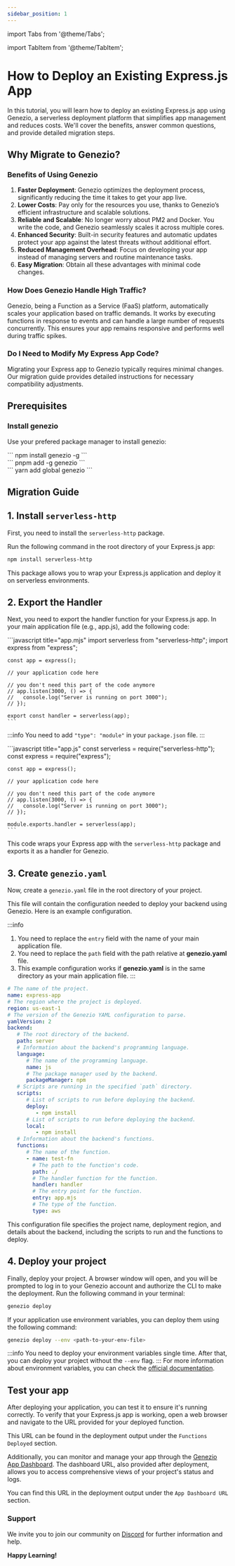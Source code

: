 ```yaml
---
sidebar_position: 1
---
```


import Tabs from '@theme/Tabs';

import TabItem from '@theme/TabItem';

# How to Deploy an Existing Express.js App

In this tutorial, you will learn how to deploy an existing Express.js app using Genezio, a serverless deployment platform that simplifies app management and reduces costs. We'll cover the benefits, answer common questions, and provide detailed migration steps.

## Why Migrate to Genezio?

### Benefits of Using Genezio

1. **Faster Deployment**: Genezio optimizes the deployment process, significantly reducing the time it takes to get your app live.
2. **Lower Costs**: Pay only for the resources you use, thanks to Genezio’s efficient infrastructure and scalable solutions.
3. **Reliable and Scalable**: No longer worry about PM2 and Docker. You write the code, and Genezio seamlessly scales it across multiple cores.
4. **Enhanced Security**: Built-in security features and automatic updates protect your app against the latest threats without additional effort.
5. **Reduced Management Overhead**: Focus on developing your app instead of managing servers and routine maintenance tasks.
6. **Easy Migration**: Obtain all these advantages with minimal code changes. 

### How Does Genezio Handle High Traffic?

Genezio, being a Function as a Service (FaaS) platform, automatically scales your application based on traffic demands. It works by executing functions in response to events and can handle a large number of requests concurrently. This ensures your app remains responsive and performs well during traffic spikes.

<!--
### What Kind of Support Does Genezio Offer?

Genezio provides 24/7 support for paid plans to assist with any questions or issues. Our dedicated support team ensures your app runs smoothly on our platform. -->

### Do I Need to Modify My Express App Code?

Migrating your Express app to Genezio typically requires minimal changes. Our migration guide provides detailed instructions for necessary compatibility adjustments.

## Prerequisites

### Install genezio

Use your prefered package manager to install genezio:

<Tabs>
  <TabItem className="tab-item" value="npm" label="npm">
<div id="step1-install-npm">
  ```
  npm install genezio -g
  ```
  </div>
  </TabItem>
  <TabItem className="tab-item" value="pnpm" label="pnpm">
  <div id="step1-install-pnpm">
  ```
  pnpm add -g genezio
  ```
  </div>
  </TabItem>
  <TabItem  className="tab-item" value="yarn" label="yarn">
  <div id="step1-install-yarn">
  ```
  yarn add global genezio
  ```
  </div>
  </TabItem>
</Tabs>

## Migration Guide

## 1. Install `serverless-http`

First, you need to install the `serverless-http` package.

Run the following command in the root directory of your Express.js app:

```bash
npm install serverless-http
```

This package allows you to wrap your Express.js application and deploy it on serverless environments.

## 2. Export the Handler

Next, you need to export the handler function for your Express.js app. In your main application file (e.g., app.js), add the following code:

<Tabs>
  <TabItem className="tab-item" value="esm" label="esm">
<div>
  ```javascript title="app.mjs"
    import serverless from "serverless-http";
    import express from "express";

    const app = express();

    // your application code here

    // you don't need this part of the code anymore
    // app.listen(3000, () => {
    //   console.log("Server is running on port 3000");
    // });

    export const handler = serverless(app);
    ```

:::info
You need to add `"type": "module"` in your `package.json` file.
:::

  </div>
  </TabItem>
  <TabItem className="tab-item" value="cjs" label="cjs">
  <div>
  ```javascript title="app.js"
    const serverless = require("serverless-http");
    const express = require("express");

    const app = express();

    // your application code here

    // you don't need this part of the code anymore
    // app.listen(3000, () => {
    //   console.log("Server is running on port 3000");
    // });

    module.exports.handler = serverless(app);
    ```

</div>
</TabItem>
</Tabs>

This code wraps your Express app with the `serverless-http` package and exports it as a handler for Genezio.

## 3. Create `genezio.yaml`

Now, create a `genezio.yaml` file in the root directory of your project.

This file will contain the configuration needed to deploy your backend using Genezio. Here is an example configuration.

:::info

1. You need to replace the `entry` field with the name of your main application file.
2. You need to replace the `path` field with the path relative at **genezio.yaml** file.
3. This example configuration works if **genezio.yaml** is in the same directory as your main application file.
   :::

```yaml
# The name of the project.
name: express-app
# The region where the project is deployed.
region: us-east-1
# The version of the Genezio YAML configuration to parse.
yamlVersion: 2
backend:
   # The root directory of the backend.
   path: server
   # Information about the backend's programming language.
   language:
      # The name of the programming language.
      name: js
      # The package manager used by the backend.
      packageManager: npm
   # Scripts are running in the specified `path` directory.
   scripts:
      # List of scripts to run before deploying the backend.
      deploy:
         - npm install
      # List of scripts to run before deploying the backend.
      local:
         - npm install
   # Information about the backend's functions.
   functions:
      # The name of the function.
      - name: test-fn
        # The path to the function's code.
        path: ./
        # The handler function for the function.
        handler: handler
        # The entry point for the function.
        entry: app.mjs
        # The type of the function.
        type: aws
```

This configuration file specifies the project name, deployment region, and details about the backend, including the scripts to run and the functions to deploy.

## 4. Deploy your project

Finally, deploy your project. A browser window will open, and you will be prompted to log in to your Genezio account and authorize the CLI to make the deployment.
Run the following command in your terminal:

```bash
genezio deploy
```

If your application use environment variables, you can deploy them using the following command:

```bash
genezio deploy --env <path-to-your-env-file>
```

:::info
You need to deploy your environment variables single time.
After that, you can deploy your project without the `--env` flag.
:::
For more information about environment variables, you can check the [official documentation](/docs/project-structure/backend-envinronment-variables.md).

## Test your app

After deploying your application, you can test it to ensure it's running correctly. To verify that your Express.js app is working, open a web browser and navigate to the URL provided for your deployed function.

This URL can be found in the deployment output under the `Functions Deployed` section.

Additionally, you can monitor and manage your app through the [Genezio App Dashboard](https://app.genez.io/dashboard). The dashboard URL, also provided after deployment, allows you to access comprehensive views of your project's status and logs.

You can find this URL in the deployment output under the `App Dashboard URL` section.

### Support <a href="#support" id="support"></a>

We invite you to join our community on [Discord](https://discord.gg/uc9H5YKjXv) for further information and help.

**Happy Learning!**

